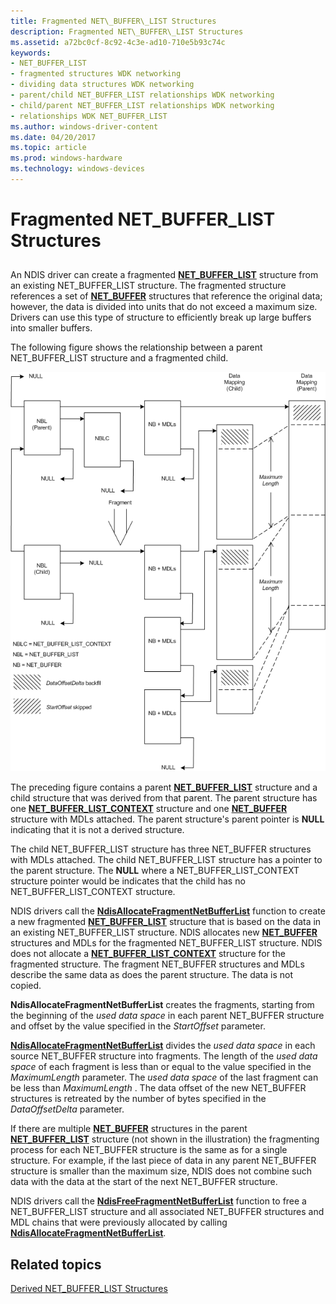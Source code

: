 ```yaml
---
title: Fragmented NET\_BUFFER\_LIST Structures
description: Fragmented NET\_BUFFER\_LIST Structures
ms.assetid: a72bc0cf-8c92-4c3e-ad10-710e5b93c74c
keywords:
- NET_BUFFER_LIST
- fragmented structures WDK networking
- dividing data structures WDK networking
- parent/child NET_BUFFER_LIST relationships WDK networking
- child/parent NET_BUFFER_LIST relationships WDK networking
- relationships WDK NET_BUFFER_LIST
ms.author: windows-driver-content
ms.date: 04/20/2017
ms.topic: article
ms.prod: windows-hardware
ms.technology: windows-devices
---
```


# Fragmented NET\_BUFFER\_LIST Structures


## <a href="" id="ddk-fragmented-net-buffer-structures-ng"></a>


An NDIS driver can create a fragmented [**NET\_BUFFER\_LIST**](https://msdn.microsoft.com/library/windows/hardware/ff568388) structure from an existing NET\_BUFFER\_LIST structure. The fragmented structure references a set of [**NET\_BUFFER**](https://msdn.microsoft.com/library/windows/hardware/ff568376) structures that reference the original data; however, the data is divided into units that do not exceed a maximum size. Drivers can use this type of structure to efficiently break up large buffers into smaller buffers.

The following figure shows the relationship between a parent NET\_BUFFER\_LIST structure and a fragmented child.

![diagram illustrating the relationship between a parent net\-buffer\-list structure and a fragmented child structure](images/netbufferlistfragment.png)

The preceding figure contains a parent [**NET\_BUFFER\_LIST**](https://msdn.microsoft.com/library/windows/hardware/ff568388) structure and a child structure that was derived from that parent. The parent structure has one [**NET\_BUFFER\_LIST\_CONTEXT**](https://msdn.microsoft.com/library/windows/hardware/ff568389) structure and one [**NET\_BUFFER**](https://msdn.microsoft.com/library/windows/hardware/ff568376) structure with MDLs attached. The parent structure's parent pointer is **NULL** indicating that it is not a derived structure.

The child NET\_BUFFER\_LIST structure has three NET\_BUFFER structures with MDLs attached. The child NET\_BUFFER\_LIST structure has a pointer to the parent structure. The **NULL** where a NET\_BUFFER\_LIST\_CONTEXT structure pointer would be indicates that the child has no NET\_BUFFER\_LIST\_CONTEXT structure.

NDIS drivers call the [**NdisAllocateFragmentNetBufferList**](https://msdn.microsoft.com/library/windows/hardware/ff560707) function to create a new fragmented [**NET\_BUFFER\_LIST**](https://msdn.microsoft.com/library/windows/hardware/ff568388) structure that is based on the data in an existing NET\_BUFFER\_LIST structure. NDIS allocates new [**NET\_BUFFER**](https://msdn.microsoft.com/library/windows/hardware/ff568376) structures and MDLs for the fragmented NET\_BUFFER\_LIST structure. NDIS does not allocate a [**NET\_BUFFER\_LIST\_CONTEXT**](https://msdn.microsoft.com/library/windows/hardware/ff568389) structure for the fragmented structure. The fragment NET\_BUFFER structures and MDLs describe the same data as does the parent structure. The data is not copied.

**NdisAllocateFragmentNetBufferList** creates the fragments, starting from the beginning of the *used data space* in each parent NET\_BUFFER structure and offset by the value specified in the *StartOffset* parameter.

[**NdisAllocateFragmentNetBufferList**](https://msdn.microsoft.com/library/windows/hardware/ff560707) divides the *used data space* in each source NET\_BUFFER structure into fragments. The length of the *used data space* of each fragment is less than or equal to the value specified in the *MaximumLength* parameter. The *used data space* of the last fragment can be less than *MaximumLength* . The data offset of the new NET\_BUFFER structures is retreated by the number of bytes specified in the *DataOffsetDelta* parameter.

If there are multiple [**NET\_BUFFER**](https://msdn.microsoft.com/library/windows/hardware/ff568376) structures in the parent [**NET\_BUFFER\_LIST**](https://msdn.microsoft.com/library/windows/hardware/ff568388) structure (not shown in the illustration) the fragmenting process for each NET\_BUFFER structure is the same as for a single structure. For example, if the last piece of data in any parent NET\_BUFFER structure is smaller than the maximum size, NDIS does not combine such data with the data at the start of the next NET\_BUFFER structure.

NDIS drivers call the [**NdisFreeFragmentNetBufferList**](https://msdn.microsoft.com/library/windows/hardware/ff561847) function to free a NET\_BUFFER\_LIST structure and all associated NET\_BUFFER structures and MDL chains that were previously allocated by calling [**NdisAllocateFragmentNetBufferList**](https://msdn.microsoft.com/library/windows/hardware/ff560707).

## Related topics


[Derived NET\_BUFFER\_LIST Structures](derived-net-buffer-list-structures.md)

 

 






